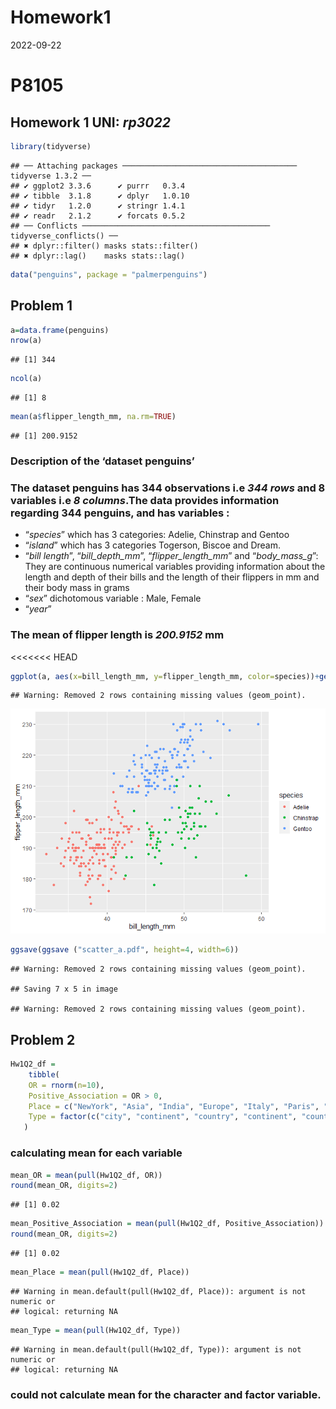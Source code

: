 Homework1
================
2022-09-22

# P8105

## Homework 1 **UNI**: *rp3022*

``` r
library(tidyverse)
```

    ## ── Attaching packages ─────────────────────────────────────── tidyverse 1.3.2 ──
    ## ✔ ggplot2 3.3.6      ✔ purrr   0.3.4 
    ## ✔ tibble  3.1.8      ✔ dplyr   1.0.10
    ## ✔ tidyr   1.2.0      ✔ stringr 1.4.1 
    ## ✔ readr   2.1.2      ✔ forcats 0.5.2 
    ## ── Conflicts ────────────────────────────────────────── tidyverse_conflicts() ──
    ## ✖ dplyr::filter() masks stats::filter()
    ## ✖ dplyr::lag()    masks stats::lag()

``` r
data("penguins", package = "palmerpenguins")
```

## Problem 1

``` r
a=data.frame(penguins)
nrow(a)
```

    ## [1] 344

``` r
ncol(a)
```

    ## [1] 8

``` r
mean(a$flipper_length_mm, na.rm=TRUE)
```

    ## [1] 200.9152

### Description of the ‘dataset penguins’

### The dataset penguins has 344 observations i.e *344 rows* and 8 variables i.e *8 columns*.The data provides information regarding 344 penguins, and has variables :

-   “*species*” which has 3 categories: Adelie, Chinstrap and Gentoo  
-   “*island*” which has 3 categories Togerson, Biscoe and Dream.
-   “*bill length*”, “*bill_depth_mm*”, “*flipper_length_mm*” and
    “*body_mass_g*”: They are continuous numerical variables providing
    information about the length and depth of their bills and the length
    of their flippers in mm and their body mass in grams
-   “*sex*” dichotomous variable : Male, Female
-   “*year*”

### The mean of flipper length is *200.9152* mm

\<\<\<\<\<\<\< HEAD

``` r
ggplot(a, aes(x=bill_length_mm, y=flipper_length_mm, color=species))+geom_point()
```

    ## Warning: Removed 2 rows containing missing values (geom_point).

![](hw1_files/figure-gfm/creating_plots-1.png)<!-- -->

``` r
ggsave(ggsave ("scatter_a.pdf", height=4, width=6))
```

    ## Warning: Removed 2 rows containing missing values (geom_point).

    ## Saving 7 x 5 in image

    ## Warning: Removed 2 rows containing missing values (geom_point).

## Problem 2

``` r
Hw1Q2_df =
    tibble(
    OR = rnorm(n=10),
    Positive_Association = OR > 0,
    Place = c("NewYork", "Asia", "India", "Europe", "Italy", "Paris", "Canada", "Germany", "London", "Boston"),
    Type = factor(c("city", "continent", "country", "continent", "country", "city", "country", "country","city", "city"))
   )
```

### calculating mean for each variable

``` r
mean_OR = mean(pull(Hw1Q2_df, OR))
round(mean_OR, digits=2)
```

    ## [1] 0.02

``` r
mean_Positive_Association = mean(pull(Hw1Q2_df, Positive_Association))
round(mean_OR, digits=2)
```

    ## [1] 0.02

``` r
mean_Place = mean(pull(Hw1Q2_df, Place))
```

    ## Warning in mean.default(pull(Hw1Q2_df, Place)): argument is not numeric or
    ## logical: returning NA

``` r
mean_Type = mean(pull(Hw1Q2_df, Type))
```

    ## Warning in mean.default(pull(Hw1Q2_df, Type)): argument is not numeric or
    ## logical: returning NA

### could not calculate mean for the character and factor variable.
